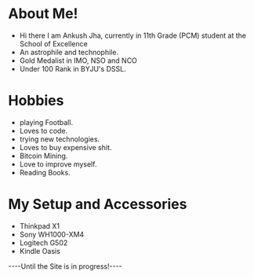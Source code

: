 # About Me!
* Hi there I am Ankush Jha, currently in 11th Grade (PCM) student at the School of Excellence
* An astrophile and technophile.
* Gold Medalist in IMO, NSO and NCO
* Under 100 Rank in BYJU's DSSL.
# Hobbies
* playing Football.
* Loves to code.
* trying new technologies.
* Loves to buy expensive shit.
* Bitcoin Mining.
* Love to improve myself.
* Reading Books.

# My Setup and Accessories
* Thinkpad X1 
* Sony WH1000-XM4
* Logitech G502
* Kindle Oasis

----Until the Site is in progress!----



